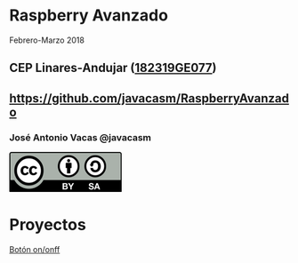 # Raspberry Avanzado

Febrero-Marzo 2018

## CEP Linares-Andujar ([182319GE077](https://www.juntadeandalucia.es/educacion/secretariavirtual/consultaCEP/actividad/182319GE077/))

## https://github.com/javacasm/RaspberryAvanzado

### José Antonio Vacas @javacasm

![CC](./images/Licencia_CC.png)


# Proyectos

[Botón on/onff](./Boton_encendido-apagado.md.md)
